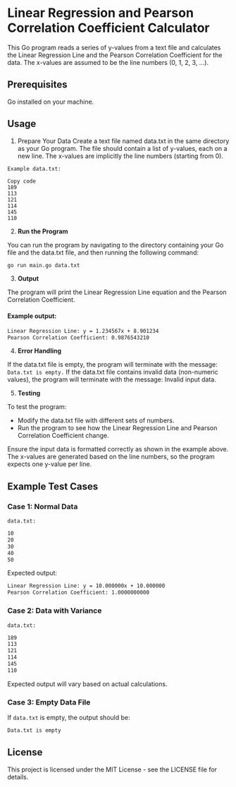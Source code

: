 # Linear Regression and Pearson Correlation Coefficient Calculator
This Go program reads a series of y-values from a text file and calculates the Linear Regression Line and the Pearson Correlation Coefficient for the data. The x-values are assumed to be the line numbers (0, 1, 2, 3, ...).

## Prerequisites
Go installed on your machine.
## Usage
1. Prepare Your Data
Create a text file named data.txt in the same directory as your Go program. The file should contain a list of y-values, each on a new line. The x-values are implicitly the line numbers (starting from 0).
```
Example data.txt:

Copy code
189
113
121
114
145
110
```
2. **Run the Program**

You can run the program by navigating to the directory containing your Go file and the data.txt file, and then running the following command:


```sh
go run main.go data.txt
```

3. **Output**

The program will print the Linear Regression Line equation and the Pearson Correlation Coefficient.

#### Example output:

```sh
Linear Regression Line: y = 1.234567x + 8.901234
Pearson Correlation Coefficient: 0.9876543210
```
4. **Error Handling**

If the data.txt file is empty, the program will terminate with the message: `Data.txt is empty.`
If the data.txt file contains invalid data (non-numeric values), the program will terminate with the message: Invalid input data.

5. **Testing**

To test the program:

- Modify the data.txt file with different sets of numbers.
- Run the program to see how the Linear Regression Line and Pearson Correlation Coefficient change.

Ensure the input data is formatted correctly as shown in the example above. 
The x-values are generated based on the line numbers, so the program expects one y-value per line.

## Example Test Cases

### Case 1: Normal Data
`data.txt:`

```sh
10
20
30
40
50
```
Expected output:

```sh
Linear Regression Line: y = 10.000000x + 10.000000
Pearson Correlation Coefficient: 1.0000000000
```
### Case 2: Data with Variance
`data.txt:`

```sh
189
113
121
114
145
110
```
Expected output will vary based on actual calculations.

### Case 3: Empty Data File
If `data.txt` is empty, the output should be:

```sh
Data.txt is empty
```
## License
This project is licensed under the MIT License - see the LICENSE file for details.